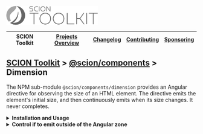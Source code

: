 <a href="/README.md"><img src="/resources/branding/scion-toolkit-banner.svg" height="50" alt="SCION Toolkit"></a>

| SCION Toolkit | [Projects Overview][menu-projects-overview] | [Changelog][menu-changelog] | [Contributing][menu-contributing] | [Sponsoring][menu-sponsoring] |  
| --- | --- | --- | --- | --- |

## [SCION Toolkit][menu-home] > [@scion/components][link-scion-components] > Dimension

The NPM sub-module `@scion/components/dimension` provides an Angular directive for observing the size of an HTML element. The directive emits the element's initial size, and then continuously emits when its size changes. It never completes.

<details>
  <summary><strong>Installation and Usage</strong></summary>

1. Install `@scion/components` using the NPM command-line tool: 
   ```
   npm install @scion/components @scion/toolkit @angular/cdk
   ```

1. Import `SciDimensionDirective` in your component.

   ```typescript
   import {SciDimensionDirective} from '@scion/components/dimension';

   @Component({
     // other metadata skipped
     standalone: true,
     imports: [SciDimensionDirective]
   })
   export class YourComponent {
   }
   ```

   Alternatively, import `SciDimensionModule` in the `NgModule` that declares your component.

   ```typescript
   import {SciDimensionModule} from '@scion/components/dimension';

   @NgModule({
     imports: [SciDimensionModule]
   })
   export class AppModule {
   }
   ```

1. Add the `sciDimension` directive to the HTML element for which you want to observe its size:

   ```html
   <div sciDimension (sciDimensionChange)="onDimensionChange($event)"></div>
   ```

1. Add the following method to the component:
   ```typescript
   public onDimensionChange(dimension: Dimension): void {
     console.log(dimension);
   }
   ```
</details>

<details>
  <summary><strong>Control if to emit outside of the Angular zone</strong></summary>
  
You can control if to emit a dimension change inside or outside of the Angular zone by passing a `boolean` value to the input parameter `emitOutsideAngular`. If emitting outside of the Angular zone, the directive does not trigger an Angular change detection cycle. By default, dimension changes are emitted inside of the Angular zone.
  
   ```html
   <div sciDimension (sciDimensionChange)="onDimensionChange($event)" [emitOutsideAngular]="false"></div>
   ```
</details>

[menu-home]: /README.md
[menu-projects-overview]: /docs/site/projects-overview.md
[menu-changelog]: /docs/site/changelog.md
[menu-contributing]: /CONTRIBUTING.md
[menu-sponsoring]: /docs/site/sponsoring.md

[link-scion-components]: /docs/site/scion-components.md
